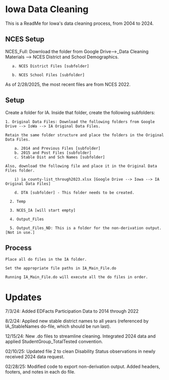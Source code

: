 # Iowa Data Cleaning

This is a ReadMe for Iowa's data cleaning process, from 2004 to 2024.

## NCES Setup

NCES_Full: Download the folder from Google Drive-->_Data Cleaning Materials --> NCES District and School Demographics.
    
       a. NCES District Files [subfolder] 

       b. NCES School Files [subfolder]

As of 2/28/2025, the most recent files are from NCES 2022. 

## Setup

Create a folder for IA. Inside that folder, create the following subfolders:
      
	1. Original Data Files: Download the following folders from Google Drive --> IoWa --> IA Original Data Files. 
 
 	Retain the same folder structure and place the folders in the Original Data Files.  

		a. 2014 and Previous Files [subfolder]
  		b. 2015 and Post Files [subfolder]
    	c. Stable Dist and Sch Names [subfolder]
  
	Also, download the following file and place it in the Original Data Files folder.
 
 		i) ia_county-list_through2023.xlsx [Google Drive --> Iowa --> IA Original Data Files]
         
		d. DTA [subfolder] - This folder needs to be created. 

      2. Temp
         
      3. NCES_IA [will start empty]
           
      4. Output_Files
      
      5. Output_Files_ND: This is a folder for the non-derivation output. [Not in use.]

## Process
    Place all do files in the IA folder.
    
    Set the appropriate file paths in IA_Main_File.do
    
    Running IA_Main_File.do will execute all the do files in order.

# Updates
7/3/24: Added EDFacts Participation Data to 2014 through 2022

8/2/24: Applied new stable district names to all years (referenced by IA_StableNames do-file, which should be run last).

12/15/24: New .do files to streamline cleaning. Integrated 2024 data and applied StudentGroup_TotalTested convention.

02/10/25: Updated file 2 to clean Disability Status observations in newly received 2024 data request.

02/28/25: Modified code to export non-derivation output. Added headers, footers, and notes in each do file.
